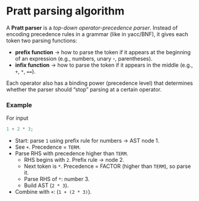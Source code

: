 # Pratt parsing algorithm

A **Pratt parser** is a _top-down operator-precedence parser_. Instead of encoding precedence rules in a grammar (like in yacc/BNF), it gives each token two parsing functions:

- **prefix function** → how to parse the token if it appears at the beginning of an expression (e.g., numbers, unary -, parentheses).
- **infix function** → how to parse the token if it appears in the middle (e.g., `+`, `*`, `==`).

Each operator also has a binding power (precedence level) that determines whether the parser should “stop” parsing at a certain operator.

### Example

For input

```js
1 + 2 * 3;
```

- Start: parse `1` using prefix rule for numbers → AST node 1.
- See `+`. Precedence = `TERM`.
- Parse RHS with precedence higher than `TERM`.
  - RHS begins with `2`. Prefix rule → node 2.
  - Next token is `*`. Precedence = FACTOR (higher than `TERM`), so parse it.
  - Parse RHS of `*`: number 3.
  - Build AST (`2 * 3`).
- Combine with `+`: (`1 + (2 * 3)`).

